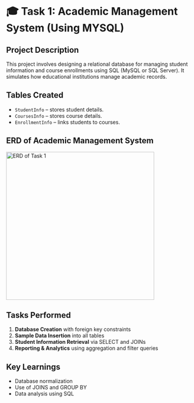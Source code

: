 # 🎓 Task 1: Academic Management System (Using MYSQL)

## Project Description
This project involves designing a relational database for managing student information and course enrollments using SQL (MySQL or SQL Server). It simulates how educational institutions manage academic records.

##  Tables Created
- `StudentInfo` – stores student details.
- `CoursesInfo` – stores course details.
- `EnrollmentInfo` – links students to courses.

##  ERD of Academic Management System
  
<img width="400" height="400" alt="ERD of Task 1" src="https://github.com/user-attachments/assets/a293302b-59c0-4d02-b3a1-59647ae6436c" />


## Tasks Performed
1. **Database Creation** with foreign key constraints
2. **Sample Data Insertion** into all tables
3. **Student Information Retrieval** via SELECT and JOINs
4. **Reporting & Analytics** using aggregation and filter queries

## Key Learnings
- Database normalization
- Use of JOINS and GROUP BY
- Data analysis using SQL
